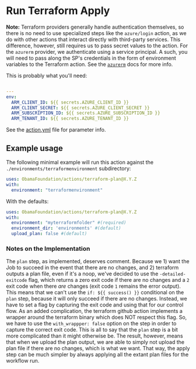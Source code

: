 # Run Terraform Apply



**Note:** Terraform providers generally handle authentication themselves, so there is no need to use specialized steps like the `azure/login` action, as we do with other actions that interact directly with third-party services. This difference, however, still requires us to pass secret values to the action. For the `azurerm` provider, we authenticate using a service principal. A such, you will need to pass along the SP's credentials in the form of environment variables to the Terraform action. See the [`azurerm`](https://registry.terraform.io/providers/hashicorp/azurerm/latest/docs/guides/service_principal_client_secret) docs for more info.

This is probably what you'll need:

```yaml

---
env:
  ARM_CLIENT_ID: ${{ secrets.AZURE_CLIENT_ID }}
  ARM_CLIENT_SECRET: ${{ secrets.AZURE_CLIENT_SECRET }}
  ARM_SUBSCRIPTION_ID: ${{ secrets.AZURE_SUBSCRIPTION_ID }}
  ARM_TENANT_ID: ${{ secrets.AZURE_TENANT_ID }}
```

See the [action.yml](./action.yml) file for parameter info.

## Example usage

The following minimal example will run this action against the `./environments/terraformenvironment` subdirectory:

```yaml
uses: ObamaFoundation/actions/terraform-plan@X.Y.Z
with:
  environment: "terraformenvironment"
```

With the defaults:

```yaml
uses: ObamaFoundation/actions/terraform-plan@X.Y.Z
with:
  environment: "myterraformfolder" #(required)
  environment_dir: 'environments' #(default)
  upload_plan: false #(default)
```

### Notes on the Implementation

The `plan` step, as implemented, deserves comment. Because we 1) want the Job to succeed in the event that there are no changes, and 2) terraform outputs a plan file, even if it's a noop, we've decided to use the `-detailed-exitcode` flag, which returns a zero exit code if there are no changes and a `2` exit code when there *are* changes (exit code `1` remains the error output). This means that we can't use the `if: ${{ success() }}` conditional on the `plan` step, because it will only succeed if there are no changes. Instead, we have to set a flag by capturing the exit code and using that for our control flow. As an added complication, the terraform github action implements a wrapper around the terraform binary which does NOT respect this flag. So, we have to use the `with_wrappper: false` option on the step in order to capture the correct exit code. This is all to say that the `plan` step is a bit more complicated than it might otherwise be. The result, however, means that when we upload the plan output, we are able to simply not upload the plan file if there are no changes, which is what we want. That way, the apply step can be much simpler by always applying all the extant plan files for the workflow run.